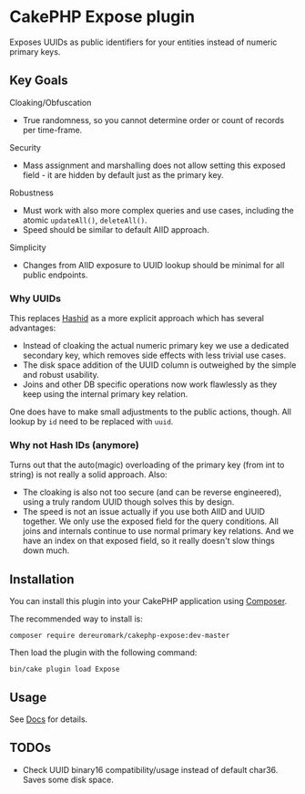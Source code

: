 # CakePHP Expose plugin

Exposes UUIDs as public identifiers for your entities instead of numeric primary keys.

## Key Goals
Cloaking/Obfuscation
- True randomness, so you cannot determine order or count of records per time-frame.

Security
- Mass assignment and marshalling does not allow setting this exposed field - it are hidden by default just as the primary key.

Robustness
- Must work with also more complex queries and use cases, including the atomic `updateAll()`, `deleteAll()`.
- Speed should be similar to default AIID approach.

Simplicity
- Changes from AIID exposure to UUID lookup should be minimal for all public endpoints.

### Why UUIDs
This replaces [Hashid](https://github.com/dereuromark/cakephp-hashid) as a more explicit approach which has several advantages:
- Instead of cloaking the actual numeric primary key we use a dedicated secondary key, which removes side effects with less trivial use cases.
- The disk space addition of the UUID column is outweighed by the simple and robust usability.
- Joins and other DB specific operations now work flawlessly as they keep using the internal primary key relation.

One does have to make small adjustments to the public actions, though. All lookup by `id` need to be replaced with `uuid`.

### Why not Hash IDs (anymore)
Turns out that the auto(magic) overloading of the primary key (from int to string) is not really a solid approach.
Also:
- The cloaking is also not too secure (and can be reverse engineered), using a truly random UUID though solves this by design.
- The speed is not an issue actually if you use both AIID and UUID together. We only use the exposed field for the query conditions. All joins and internals continue to use
normal primary key relations. And we have an index on that exposed field, so it really doesn't slow things down much.

## Installation

You can install this plugin into your CakePHP application using [Composer](https://getcomposer.org/).

The recommended way to install is:

```
composer require dereuromark/cakephp-expose:dev-master
```

Then load the plugin with the following command:
```
bin/cake plugin load Expose
```

## Usage

See [Docs](/docs) for details.

## TODOs

- Check UUID binary16 compatibility/usage instead of default char36. Saves some disk space.
